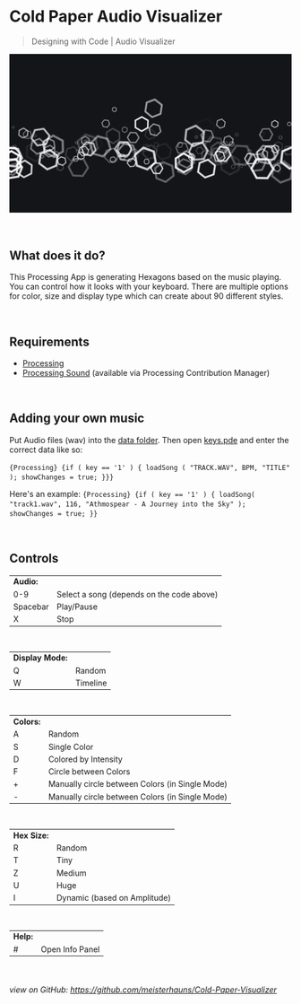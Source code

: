 # Cold Paper Audio Visualizer


> Designing with Code | Audio Visualizer

![Audio Visualizer in Action](https://github.com/meisterhauns/Cold-Paper-Visualizer/blob/master/main/pngs/E.png)


<br>

## What does it do?

This Processing App is generating Hexagons based on the music playing. You can control how it looks with your keyboard. There are multiple options for color, size and display type which can create about 90 different styles.

<br>

## Requirements
- [Processing](https://processing.org/)
- [Processing Sound](https://github.com/processing/processing-sound) (available via Processing Contribution Manager)

<br>

## Adding your own music
Put Audio files (wav) into the [data folder](https://github.com/meisterhauns/Cold-Paper-Visualizer/tree/master/main/data). Then open [keys.pde](https://github.com/meisterhauns/Cold-Paper-Visualizer/blob/master/main/keys.pde) and enter the correct data like so:

```{Processing} {if ( key == '1' ) { loadSong ( "TRACK.WAV", BPM, "TITLE" ); showChanges = true; }}}```

Here's an example:
```{Processing} {if ( key == '1' ) { loadSong( "track1.wav", 116, "Athmospear - A Journey into the Sky" ); showChanges = true; }}```

<br>

## Controls

<table>
<tr><td><strong>Audio:</strong></td></tr>
<tr><td>0-9</td><td>Select a song (depends on the code above)</td></tr>
<tr><td>Spacebar</td><td>Play/Pause</td></tr>
<tr><td>X</td><td>Stop</td></tr>
</table>
<br>
<table>
<tr><td><strong>Display Mode:</strong></td></tr>
<tr><td>Q</td><td>Random</td></tr>
<tr><td>W</td><td>Timeline</td></tr>
</table>
<br>
<table>
<tr><td><strong>Colors:</strong></td></tr>
<tr><td>A</td><td>Random</td></tr>
<tr><td>S</td><td>Single Color</td></tr>
<tr><td>D</td><td>Colored by Intensity</td></tr>
<tr><td>F</td><td>Circle between Colors</td></tr>
<tr><td>+</td><td>Manually circle between Colors (in Single Mode)</td></tr>
<tr><td>-</td><td>Manually circle between Colors (in Single Mode)</td></tr>
</table>
<br>
<table>
<tr><td><strong>Hex Size:</strong></td></tr>
<tr><td>R</td><td>Random</td></tr>
<tr><td>T</td><td>Tiny</td></tr>
<tr><td>Z</td><td>Medium</td></tr>
<tr><td>U</td><td>Huge</td></tr>
<tr><td>I</td><td>Dynamic (based on Amplitude)</td></tr>
</table>
<br>
<table>
<tr><td><strong>Help:</strong></td></tr>
<tr><td>#</td><td>Open Info Panel</td></tr>
</table>
<br>

###### view on GitHub: https://github.com/meisterhauns/Cold-Paper-Visualizer
